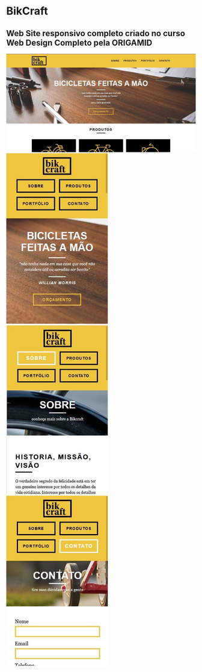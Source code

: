 # BikCraft
<h2>Web Site responsivo completo criado no curso Web Design Completo pela ORIGAMID</h2>
<img src="https://github.com/luizjxcoder/BikCraft/blob/master/img/SharedScreenshot.jpg"/>
<img src="https://github.com/luizjxcoder/BikCraft/blob/master/img/SharedScreenshot2.jpg" width="270"/>
<img src="https://github.com/luizjxcoder/BikCraft/blob/master/img/SharedScreenshot3.jpg" width="270"/>
<img src="https://github.com/luizjxcoder/BikCraft/blob/master/img/SharedScreenshot4.jpg" width="270"/>
